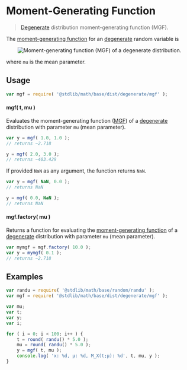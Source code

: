 # Moment-Generating Function

> [Degenerate][degenerate] distribution moment-generating function (MGF).


<!-- Section to include introductory text. Make sure to keep an empty line after the intro `section` element and another before the `/section` close. -->

<section class="intro">

The [moment-generating function][mgf] for an [degenerate][degenerate] random variable is

<!-- <equation class="equation" label="eq:mgf_function" align="center" raw="M_X(t) := e^{\mu t}" alt="Moment-generating function (MGF) of a degenerate distribution."> -->

<div class="equation" align="center" data-raw-text="
    M_X(t) := e^{\mu t}" data-equation="eq:mgf_function">
    <img src="" alt="Moment-generating function (MGF) of a degenerate distribution.">
    <br>
</div>

<!-- </equation> -->

where `mu` is the mean parameter.

</section>

<!-- /.intro -->

<!-- Package usage documentation. -->

<section class="usage">

## Usage

``` javascript
var mgf = require( '@stdlib/math/base/dist/degenerate/mgf' );
```

#### mgf( t, mu )

Evaluates the moment-generating function ([MGF][mgf]) of a [degenerate][degenerate] distribution with parameter `mu` (mean parameter).

``` javascript
var y = mgf( 1.0, 1.0 );
// returns ~2.718

y = mgf( 2.0, 3.0 );
// returns ~403.429
```

If provided `NaN` as any argument, the function returns `NaN`.

``` javascript
var y = mgf( NaN, 0.0 );
// returns NaN

y = mgf( 0.0, NaN );
// returns NaN
```

#### mgf.factory( mu )

Returns a function for evaluating the [moment-generating function][mgf] of a [degenerate][degenerate] distribution with parameter `mu` (mean parameter).

``` javascript 
var mymgf = mgf.factory( 10.0 );
var y = mymgf( 0.1 );
// returns ~2.718
```

</section>

<!-- /.usage -->

<!-- Package usage notes. Make sure to keep an empty line after the `section` element and another before the `/section` close. -->

<section class="notes">

</section>

<!-- /.notes -->

<!-- Package usage examples. -->

<section class="examples">

## Examples

``` javascript
var randu = require( '@stdlib/math/base/random/randu' );
var mgf = require( '@stdlib/math/base/dist/degenerate/mgf' );

var mu;
var t;
var y;
var i;

for ( i = 0; i < 100; i++ ) {
    t = round( randu() * 5.0 );
    mu = round( randu() * 5.0 );
    y = mgf( t, mu );
    console.log( 'x: %d, µ: %d, M_X(t;µ): %d', t, mu, y );
}
```

</section>

<!-- /.examples -->

<!-- Section to include cited references. If references are included, add a horizontal rule *before* the section. Make sure to keep an empty line after the `section` element and another before the `/section` close. -->

<section class="references">

</section>

<!-- /.references -->

<!-- Section for all links. Make sure to keep an empty line after the `section` element and another before the `/section` close. -->

<section class="links">

[degenerate]: https://en.wikipedia.org/wiki/Degenerate_distribution
[mgf]: https://en.wikipedia.org/wiki/Moment-generating_function

</section>

<!-- /.links -->
